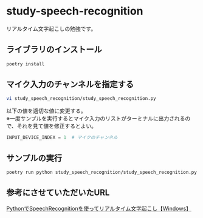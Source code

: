 # study-speech-recognition

リアルタイム文字起こしの勉強です。

## ライブラリのインストール

```bash
poetry install
```

## マイク入力のチャンネルを指定する

```bash
vi study_speech_recognition/study_speech_recognition.py
```

以下の値を適切な値に変更する。\
※一度サンプルを実行するとマイク入力のリストがターミナルに出力されるので、それを見て値を修正するとよい。

```python
INPUT_DEVICE_INDEX = 1  # マイクのチャンネル
```

## サンプルの実行

```bash
poetry run python study_speech_recognition/study_speech_recognition.py
```

## 参考にさせていただいたURL

[PythonでSpeechRecognitionを使ってリアルタイム文字起こし【Windows】](https://qiita.com/KENTAROSZK/items/3f393c000c2492034c1b)
